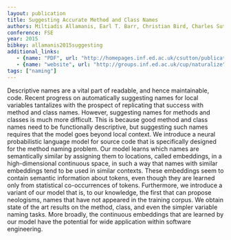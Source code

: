 ```yaml
---
layout: publication
title: Suggesting Accurate Method and Class Names
authors: Miltiadis Allamanis, Earl T. Barr, Christian Bird, Charles Sutton
conference: FSE
year: 2015
bibkey: allamanis2015suggesting
additional_links:
   - {name: "PDF", url: "http://homepages.inf.ed.ac.uk/csutton/publications/accurate-method-and-class.pdf"}
   - {name: "website", url: "http://groups.inf.ed.ac.uk/cup/naturalize"}
tags: ["naming"]
---
```

Descriptive names are a vital part of readable, and hence maintainable, code. Recent progress on automatically suggesting names for local variables tantalizes with the prospect of replicating that success with method and class names.  However, suggesting names for methods and classes is much more difficult. This is because good method and class names need to be functionally descriptive, but suggesting such names requires that the model goes beyond local context. We introduce a neural probabilistic language model for source code that is specifically designed for the method naming problem. Our model learns which names are semantically similar by assigning them to locations, called embeddings, in a high-dimensional continuous space, in such a way that names with similar embeddings tend to be used in similar contexts. These embeddings seem to contain semantic information about tokens, even though they are learned only from statistical co-occurrences of tokens.  Furthermore, we introduce a variant of our model
that is, to our knowledge, the first that can propose neologisms, names that have not appeared in the training corpus. We obtain state of the art results on the method, class, and even the simpler variable naming tasks. More broadly, the continuous embeddings that are learned by our model have the potential for wide application within software engineering.

